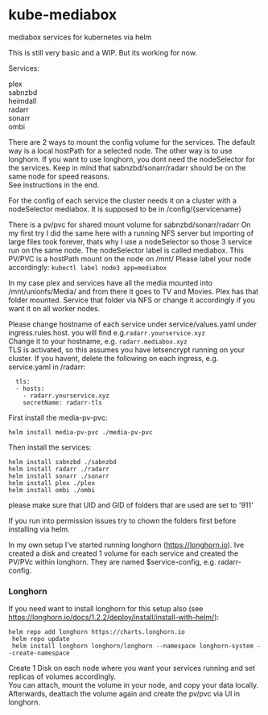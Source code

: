 # kube-mediabox
mediabox services for kubernetes via helm

This is still very basic and a WIP. But its working for now.

Services:

plex  
sabnzbd  
heimdall  
radarr  
sonarr  
ombi  

There are 2 ways to mount the config volume for the services. The default way is a local hostPath for a selected node. The other way is to use longhorn.  If you want to use longhorn, you dont need the nodeSelector for the services. Keep in mind that sabnzbd/sonarr/radarr should be on the same node for speed reasons.  
See instructions in the end.  

For the config of each service the cluster needs it on a cluster with a nodeSelector mediabox. It is supposed to be in /config/{servicename}

There is a pv/pvc for shared mount volume for sabnzbd/sonarr/radarr
On my first try I did the same here with a running NFS server but importing of large files took forever, thats why I use a nodeSelector so those 3 service run on the same node.
The nodeSelector label is called mediabox. 
This PV/PVC is a hostPath mount on the node on /mnt/
Please label your node accordingly:
``` kubectl label node3 app=mediabox ```

In my case plex and services have all the media mounted into /mnt/unionfs/Media/ and from there it goes to TV and Movies.
Plex has that folder mounted.
Service that folder via NFS or change it accordingly if you want it on all worker nodes.

Please change hostname of each service under service/values.yaml under ingress.rules.host.
you will find e.g.````radarr.yourservice.xyz````  
Change it to your hostname, e.g. ```radarr.mediabox.xyz```  
TLS is activated, so this assumes you have letsencrypt running on your cluster.
If you havent, delete the following on each ingress, e.g. service.yaml in /radarr:
```
  tls:
  - hosts:
    - radarr.yourservice.xyz
    secretName: radarr-tls
```

First install the media-pv-pvc:

``` helm install media-pv-pvc ./media-pv-pvc ```


Then install the services:

``` helm install sabnzbd ./sabnzbd ```  
``` helm install radarr ./radarr ```  
``` helm install sonarr ./sonarr ```  
``` helm install plex ./plex ```  
``` helm install ombi ./ombi ```

please make sure that UID and GID of folders that are used are set to '911'


If you run into permission issues try to chown the folders first before installing via helm.

In my own setup I've started running longhorn (https://longhorn.io). Ive created a disk and created 1 volume for each service and created the PV/PVc within longhorn.
They are named $service-config, e.g. radarr-config.

### Longhorn 
If you need want to install longhorn for this setup also (see https://longhorn.io/docs/1.2.2/deploy/install/install-with-helm/):

```helm repo add longhorn https://charts.longhorn.io```  
``` helm repo update```  
``` helm install longhorn longhorn/longhorn --namespace longhorn-system --create-namespace```

Create 1 Disk on each node where you want your services running and set replicas of volumes accordingly.  
You can attach, mount the volume in your node, and copy your data locally. Afterwards, deattach the volume again and create the pv/pvc via UI in longhorn.
